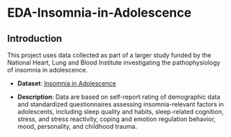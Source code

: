 # EDA-Insomnia-in-Adolescence

## Introduction

This project uses data collected as part of a larger study funded by the National Heart, Lung and Blood Institute investigating the pathophysiology of insomnia in adolescence.

* <b>Dataset</b>: <a href="[https://d396qusza40orc.cloudfront.net/exdata%2Fdata%2Fhousehold_power_consumption.zip](https://figshare.com/articles/dataset/Insomnia_in_adolescence/19214676?file=34138404)">Insomnia in Adolescence</a> 

* <b>Description</b>: Data are based on self-report rating of demographic data and standardized questionnaires assessing insomnia-relevant factors in adolescents, including sleep quality and habits, sleep-related cognition, stress, and stress reactivity, coping and emotion regulation behavior, mood, personality, and childhood trauma.

